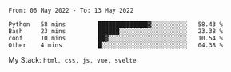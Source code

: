 <!--START_SECTION:waka-->

```text
From: 06 May 2022 - To: 13 May 2022

Python   58 mins         ██████████████▓░░░░░░░░░░   58.43 %
Bash     23 mins         ██████░░░░░░░░░░░░░░░░░░░   23.38 %
conf     10 mins         ██▓░░░░░░░░░░░░░░░░░░░░░░   10.54 %
Other    4 mins          █░░░░░░░░░░░░░░░░░░░░░░░░   04.38 %
```

<!--END_SECTION:waka-->
My Stack: `html, css, js, vue, svelte`
